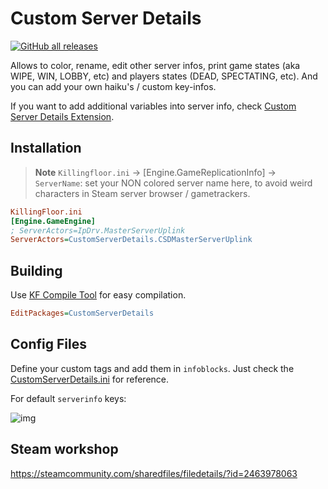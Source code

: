 # Custom Server Details

[![GitHub all releases](https://img.shields.io/github/downloads/InsultingPros/CustomServerDetails/total)](https://github.com/InsultingPros/CustomServerDetails/releases)

Allows to color, rename, edit other server infos, print game states (aka WIPE, WIN, LOBBY, etc) and players states (DEAD, SPECTATING, etc). And you can add your own haiku's / custom key-infos.

If you want to add additional variables into server info, check [Custom Server Details Extension](https://github.com/InsultingPros/CustomServerDetailsExtension).

## Installation

> **Note** `Killingfloor.ini` -> [Engine.GameReplicationInfo] -> `ServerName`: set your NON colored server name here, to avoid weird characters in Steam server browser / gametrackers.

```ini
KillingFloor.ini
[Engine.GameEngine]
; ServerActors=IpDrv.MasterServerUplink
ServerActors=CustomServerDetails.CSDMasterServerUplink
```

## Building

Use [KF Compile Tool](https://github.com/InsultingPros/KFCompileTool) for easy compilation.

```ini
EditPackages=CustomServerDetails
```

## Config Files

Define your custom tags and add them in `infoblocks`. Just check the [CustomServerDetails.ini](Configs/CustomServerDetails.ini 'main config') for reference.

For default `serverinfo` keys:

![img](Docs/Default_KF_Keys.png)

## Steam workshop

<https://steamcommunity.com/sharedfiles/filedetails/?id=2463978063>
